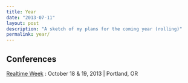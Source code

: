 ```yaml
---
title: Year
date: "2013-07-11"
layout: post
description: "A sketch of my plans for the coming year (rolling)"
permalink: year/
---
```


## Conferences

[Realtime Week](http://2013.realtimeconf.com/)
: October 18 & 19, 2013 | Portland, OR
